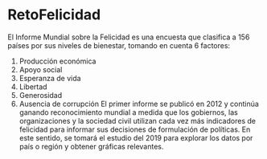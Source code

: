 # RetoFelicidad
El Informe Mundial sobre la Felicidad es una encuesta que clasifica a 156 países por sus niveles de bienestar, tomando en cuenta 6 factores:
1.	Producción económica
2.	Apoyo social
3.	Esperanza de vida
4.	Libertad
5.	Generosidad 
6.	Ausencia de corrupción 
El primer informe se publicó en 2012 y continúa ganando reconocimiento mundial a medida que los gobiernos, las organizaciones y la sociedad civil utilizan cada vez más indicadores de felicidad para informar sus decisiones de formulación de políticas. 
En este sentido, se tomará el estudio del 2019 para explorar los datos por país o región y obtener gráficas relevantes.
